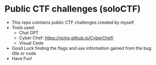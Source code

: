 # Public CTF challenges (soloCTF)
- This repo cointains public CTF challenges created by myself
- Tools used 
  - Chat GPT
  - Cyber Chef: https://gchq.github.io/CyberChef/
  - Visual Code
- Good Luck finding the flags and use information gained from the bug title or code
- Have Fun! 
